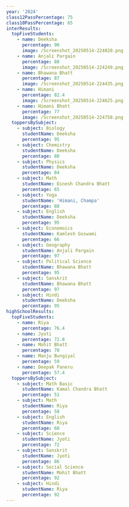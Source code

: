 ```yaml
---
year: '2024'
class12PassPercentage: 75
class10PassPercentage: 65
interResults:
  topFiveStudents:
    - name: Deeksha
      percentage: 90
      image: /Screenshot_20250514-224020.png
    - name: Anjali Pargain
      percentage: 88
      image: /Screenshot_20250514-224249.png
    - name: Bhawana Bhatt
      percentage: 87
      image: /Screenshot_20250514-224435.png
    - name: Himani
      percentage: 82.4
      image: /Screenshot_20250514-224625.png
    - name: Himani Bhatt
      percentage: 77
      image: /Screenshot_20250514-224758.png
  toppersBySubject:
    - subject: Biology
      studentName: Deeksha
      percentage: 95
    - subject: Chemistry
      studentName: Deeksha
      percentage: 80
    - subject: Physics
      studentName: Deeksha
      percentage: 84
    - subject: Math
      studentName: Dinesh Chandra Bhatt
      percentage: 65
    - subject: Yoga
      studentName: 'Himani, Champa'
      percentage: 88
    - subject: English
      studentName: Deeksha
      percentage: 95
    - subject: Economoics
      studentName: Kamlesh Goswami
      percentage: 66
    - subject: Geography
      studentName: Anjali Pargain
      percentage: 97
    - subject: Political Science
      studentName: Bhawana Bhatt
      percentage: 95
    - subject: Sanskrit
      studentName: Bhawana Bhatt
      percentage: 97
    - subject: Hindi
      studentName: Deeksha
      percentage: 95
highSchoolResults:
  topFiveStudents:
    - name: Riya
      percentage: 76.4
    - name: Jyoti
      percentage: 72.8
    - name: Mohit Bhatt
      percentage: 70
    - name: Manju Bungiyal
      percentage: 59
    - name: Deepak Paneru
      percentage: 57.4
  toppersBySubject:
    - subject: Math Basic
      studentName: Kamal Chandra Bhatt
      percentage: 51
    - subject: Math
      studentName: Riya
      percentage: 58
    - subject: English
      studentName: Riya
      percentage: 60
    - subject: Science
      studentName: Jyoti
      percentage: 72
    - subject: Sanskrit
      studentName: Jyoti
      percentage: 86
    - subject: Social Science
      studentName: Mohit Bhatt
      percentage: 92
    - subject: Hindi
      studentName: Riya
      percentage: 92
---
```


